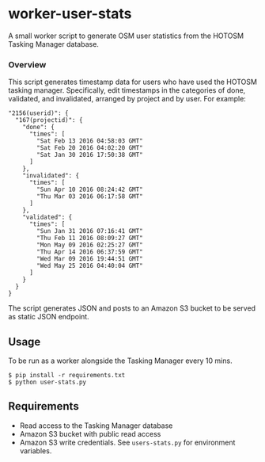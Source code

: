 # worker-user-stats

A small worker script to generate OSM user statistics from the HOTOSM Tasking Manager database. 

### Overview 

This script generates timestamp data for users who have used the HOTOSM tasking manager. Specifically, edit timestamps in the categories of done, validated, and invalidated, arranged by project and by user. For example:

```
"2156(userid)": {
  "167(projectid)": {
    "done": {
      "times": [
        "Sat Feb 13 2016 04:58:03 GMT"
        "Sat Feb 20 2016 04:02:20 GMT"
        "Sat Jan 30 2016 17:50:38 GMT"
      ]
    },
    "invalidated": {
      "times": [
        "Sun Apr 10 2016 08:24:42 GMT"
        "Thu Mar 03 2016 06:17:58 GMT"
      ]
    },
    "validated": {
      "times": [
        "Sun Jan 31 2016 07:16:41 GMT"
        "Thu Feb 11 2016 08:09:27 GMT"
        "Mon May 09 2016 02:25:27 GMT"
        "Thu Apr 14 2016 06:37:59 GMT"
        "Wed Mar 09 2016 19:44:51 GMT"
        "Wed May 25 2016 04:40:04 GMT"
      ]
    }
  }
}
```

The script generates JSON and posts to an Amazon S3 bucket to be served as static JSON endpoint. 

## Usage

To be run as a worker alongside the Tasking Manager every 10 mins. 

```
$ pip install -r requirements.txt
$ python user-stats.py
```

## Requirements

- Read access to the Tasking Manager database
- Amazon S3 bucket with public read access
- Amazon S3 write credentials. See `users-stats.py` for environment variables. 
